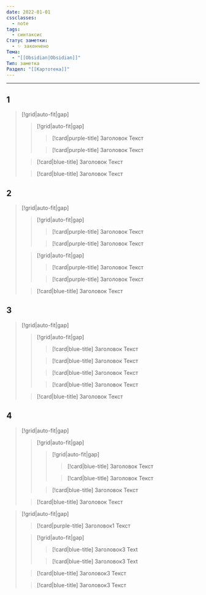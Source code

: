 ```yaml
---
date: 2022-01-01
cssclasses:
  - note
tags:
  - синтаксис
Статус заметки:
  - ✨ закончено
Тема:
  - "[[Obsidian|Obsidian]]"
Тип: заметка
Раздел: "[[Картотека]]"
---
```


***
## 1
>[!grid|auto-fit|gap]
>>[!grid|auto-fit|gap]
>>>[!card|purple-title] Заголовок
>>>Текст
>>
>>>[!card|purple-title] Заголовок
>>>Текст
>
>>[!card|blue-title] Заголовок
>>Текст
>
>>[!card|blue-title] Заголовок
>>Текст


## 2
>[!grid|auto-fit|gap]
>>[!grid|auto-fit|gap]
>>>[!card|purple-title] Заголовок
>>>Текст
>>
>>>[!card|purple-title] Заголовок
>>>Текст
>
>>[!grid|auto-fit|gap]
>>>[!card|purple-title] Заголовок
>>>Текст
>>
>>>[!card|purple-title] Заголовок
>>>Текст
>
>>[!card|blue-title] Заголовок
>>Текст


## 3
>[!grid|auto-fit|gap]
>>[!grid|auto-fit|gap]
>>>[!card|blue-title] Заголовок
>>>Текст
>>
>>>[!card|blue-title] Заголовок
>>>Текст
>>
>>>[!card|blue-title] Заголовок
>>>Текст
>>
>>>[!card|blue-title] Заголовок
>>>Текст
>
>>[!card|blue-title] Заголовок
>>Текст


## 4
>[!grid|auto-fit|gap]
>>[!grid|auto-fit|gap] 
>>>[!grid|auto-fit|gap] 
>>>>[!card|blue-title] Заголовок
>>>>Текст
>>>
>>>>[!card|blue-title] Заголовок
>>>>Текст
>>
>>>[!card|blue-title] Заголовок
>>>Текст
>
>>[!card|blue-title] Заголовок
>>Текст










>[!grid|auto-fit|gap]
>>[!card|purple-title] Заголовок1
>>Текст
>
>>[!grid|auto-fit|gap]
>>>[!card|blue-title] Заголовок3
>>>Text
>>
>>>[!card|blue-title] Заголовок3
>>>Text
>
>>[!card|blue-title] Заголовок3
>>Текст
>
>>[!card|blue-title] Заголовок3
>>Текст



